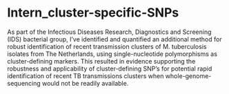 # Intern_cluster-specific-SNPs

As part of the Infectious Diseases Research, Diagnostics and Screening (IDS) bacterial group, I’ve identified and quantified an additional method for robust identification of recent transmission clusters of M. tuberculosis isolates from The Netherlands, using single-nucleotide polymorphisms as cluster-defining markers. This resulted in evidence supporting the robustness and applicability of cluster-defining SNP’s  for potential rapid identification of recent TB transmissions clusters when whole-genome-sequencing would not be readily available.

